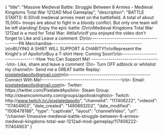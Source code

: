 {
    "title": "Massive Medieval Battle: Struggle Between 8 Armies - Medieval Kingdoms Total War 1212AD Mod Gameplay",
    "description": "BATTLE STARTS: 6:30\n8 medieval armies meet on the battlefield.  A total of about 15,000+ troops are about to fight in a bloody conflict.  But only one team will be left standing!  Enjoy the epic battle :D\n\nMedieval Kingdoms Total War 1212ad is a mod for Total War: Attila!\n\nIf you enjoyed the video don't forget to Like and Leave a comment :D\n\n-----------------------------------------PA Merchandise----------------------------------------------\n\nBUYING A SHIRT WILL SUPPORT A CHARITY!\n\nRepresent the Knight's of Apollo!\nBuy a T-shirt Here: Coming Soon!\n\n----------------------------------How You Can Support Me! -----------------------------------\n\n- Like, share and leave a comment :D\n- Turn OFF adblock or whitelist my channel\n- Send me a GREAT battle Replay: pixelatedapollo@gmail.com\n\n------------------------------------------Connect With Me!-----------------------------------------\n\n- Email: pixelatedapollo@gmail.com\n- Twitter: https:\/\/twitter.com\/PixelatedApollo\n- Steam Group:  http:\/\/steamcommunity.com\/groups\/apollosknights\n- Twitch: http:\/\/www.twitch.tv\/pixelatedapollo",
    "channelid": "117406222",
    "videoid": "117404903",
    "date_created": "1490893202",
    "date_modified": "1506478188",
    "type": "captivate",
    "layout": "channelVideo",
    "url": "\/channel-1\/massive-medieval-battle-struggle-between-8-armies-medieval-kingdoms-total-war-1212ad-mod-gameplay\/117406222-117404903"
}